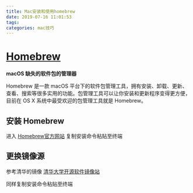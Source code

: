 ```yaml
---
title: Mac安装和使用homebrew
date: 2019-07-16 11:01:53
tags: 
categories: mac技巧
---
```


# [Homebrew](https://brew.sh/)

**macOS 缺失的软件包的管理器**

Homebrew 是一款 macOS 平台下的软件包管理工具，拥有安装、卸载、更新、查看、搜索等很多实用的功能。包管理工具可以让你安装和更新程序变得更方便，目前在 OS X 系统中最受欢迎的包管理工具就是 Homebrew。

## 安装 Homebrew

进入 [Homebrew官方网站](https://brew.sh/index_zh-cn) 复制安装命令粘贴至终端

## 更换镜像源

参考清华的镜像 [清华大学开源软件镜像站](https://mirrors.tuna.tsinghua.edu.cn/help/homebrew/)

同样复制安装命令粘贴至终端